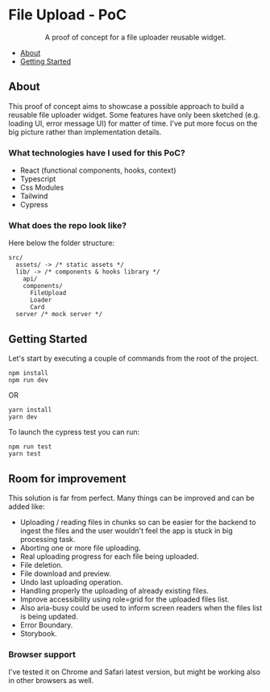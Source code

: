 # File Upload - PoC
<p align="center">
  A proof of concept for a file uploader reusable widget.
</p>

- [About](#about)
- [Getting Started](#getting-started)

## About

This proof of concept aims to showcase a possible approach to build a reusable file uploader widget. 
Some features have only been sketched (e.g. loading UI, error message UI) for matter of time. I've put more focus on the big picture rather than implementation details.

### What technologies have I used for this PoC?
-	React (functional components, hooks, context)
-	Typescript
-	Css Modules
-	Tailwind
- Cypress

### What does the repo look like?

Here below the folder structure:

```
src/
  assets/ -> /* static assets */
  lib/ -> /* components & hooks library */
    api/
    components/
      FileUpload
      Loader
      Card
  server /* mock server */
```

## Getting Started

Let's start by executing a couple of commands from the root of the project.

```
npm install
npm run dev
```

OR

```
yarn install
yarn dev
```

To launch the cypress test you can run:

```
npm run test
yarn test
```

## Room for improvement

This solution is far from perfect. Many things can be improved and can be added like:

- Uploading / reading files in chunks so can be easier for the backend to ingest the files and the user wouldn't feel the app is stuck in big processing task.
- Aborting one or more file uploading.
- Real uploading progress for each file being uploaded.
- File deletion.
- File download and preview.
- Undo last uploading operation.
- Handling properly the uploading of already existing files.
- Improve accessibility using role=grid for the uploaded files list. 
- Also aria-busy could be used to inform screen readers when the files list is being updated.
- Error Boundary.
- Storybook.

### Browser support

I've tested it on Chrome and Safari latest version, but might be working also in other browsers as well.
